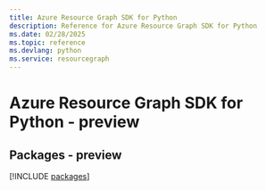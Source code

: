 ```yaml
---
title: Azure Resource Graph SDK for Python
description: Reference for Azure Resource Graph SDK for Python
ms.date: 02/28/2025
ms.topic: reference
ms.devlang: python
ms.service: resourcegraph
---
```

# Azure Resource Graph SDK for Python - preview
## Packages - preview
[!INCLUDE [packages](resource-graph-index.md)]